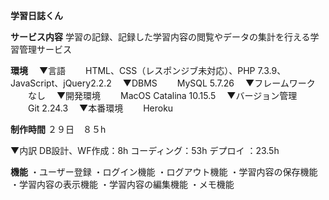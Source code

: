 **学習日誌くん**

**サービス内容**
学習の記録、記録した学習内容の閲覧やデータの集計を行える学習管理サービス

**環境**
　▼言語
　　HTML、CSS（レスポンジブ未対応）、PHP 7.3.9、JavaScript、jQuery2.2.2
　▼DBMS
　　MySQL 5.7.26
　▼フレームワーク
　　なし
　▼開発環境
　　MacOS Catalina 10.15.5
　▼バージョン管理
　　Git 2.24.3
　▼本番環境
　　Heroku

**制作時間**
２９日　８５h

▼内訳
DB設計、WF作成：8h
コーディング：53h
デプロイ ：23.5h　

**機能**
・ユーザー登録
・ログイン機能
・ログアウト機能
・学習内容の保存機能
・学習内容の表示機能
・学習内容の編集機能
・メモ機能
